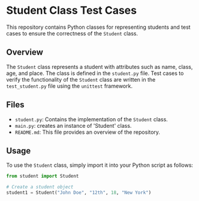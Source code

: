 # Student Class Test Cases

This repository contains Python classes for representing students and test cases to ensure the correctness of the `Student` class.

## Overview

The `Student` class represents a student with attributes such as name, class, age, and place. The class is defined in the `student.py` file. Test cases to verify the functionality of the `Student` class are written in the `test_student.py` file using the `unittest` framework.

## Files

- `student.py`: Contains the implementation of the `Student` class.
- `main.py`: creates an instance of 'Student' class.
- `README.md`: This file provides an overview of the repository.

## Usage

To use the `Student` class, simply import it into your Python script as follows:

```python
from student import Student

# Create a student object
student1 = Student("John Doe", "12th", 18, "New York")
